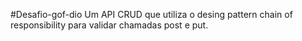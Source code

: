 #Desafio-gof-dio
Um API CRUD que utiliza o desing pattern chain of responsibility para validar chamadas post e put.

